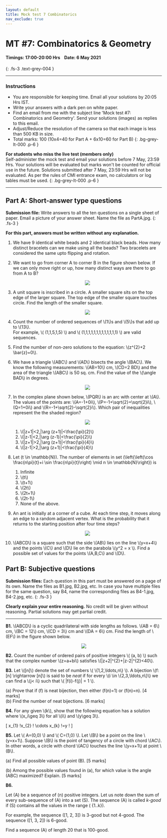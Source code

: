 ```yaml
---
layout: default
title: Mock test 7 Combinatorics
nav_exclude: true
---
```



#  MT #7: Combinatorics & Geometry
#### Timings: 17:00-20:00 Hrs &nbsp;&nbsp;  Date: 6 May 2021
{: .fs-3 .text-grey-004 }

---

### Instructions

- You are responsible for keeping time. Email all your solutions by 20:05 Hrs IST.
- Write your answers with a dark pen on white paper.
- Find an email from me with the subject line 'Mock test #7: Combinatorics and Geometry'. Send your solutions (images) as replies to this email.
- Adjust/Reduce the resolution of the camera so that each image is less than 500 KB in size.
- Total marks: 100 (10x4=40 for Part A + 6x10=60 for Part B)
{: .bg-grey-lt-000 .p-6 }


**For students who miss the live test (members only)**<br>
Self-administer the mock test and email your solutions before 7 May, 23:59 Hrs. Your solutions will be evaluated
but marks won't be counted for official use in the future. Solutions submitted after 7 May, 23:59 Hrs will not be evaluated.
As per the rules of CMI entrance exam, no calculators or log tables must be used.
{: .bg-grey-lt-000 .p-6 }


---

## Part A: Short-answer type questions

**Submission file:** Write answers to all the ten questions on a single sheet of paper. Email a picture of your answer sheet. Name the file as PartA.jpg.
{: .fs-3 }

**For this part, answers must be written without any explanation.**





<ol>




<p>
<li>
We have 9 identical white beads and 2 identical black beads. How
many distinct bracelets can we make using all the beads? Two bracelets are considered the same
upto flipping and rotation.
</li>
</p>

<p>
<li>
We want to go from corner A to corner B in the figure shown below. If we
can only move right or up, how many distinct ways are there to go from A to B?

<p style="text-align:center">
<img src="/assets/images/frame_walk.png"/>
</p>

</li>
</p>


<li>
<p>A unit square is inscribed in a circle. A smaller square sits on the
top edge of the larger square. The top edge of the smaller square touches circle. Find
the length of the smaller square.
</p>

<p style="text-align:center">
<img src="/assets/images/mt7_small_square.png"/>
</p>

</li>

<!--
Let the side length of the smaller square be \(x\). The following equation must hold:
\[ \left(\frac{x}{2}\right)^{2}+\left(x+\frac{1}{2}\right)^{2}=\left(\frac{1}{\sqrt{2}}\right)^{2} \]

Hence, \(x=1/5\).

-->

<li>
<p>
Count the number of ordered sequences of \(1\)s and \(5\)s that add up to \(13\).<br>
For example, \( (1,1,5,1,5) \) and \( (1,1,1,1,1,1,1,1,1,1,1,1,1) \) are valid sequences.
</p>
</li>

<!--

There are 3 sets of 1s and 5s that sum to 13.<br>
For a given set suppose there are \(n\) 5s we have a total of \( (13-5n)+n=13-4n\)
numbers so we want to compute:
\[ \sum_{n=0}^{2} \binom{13-4n}{n} =    \]


-->


<p>
<li>
Find the number of non-zero solutions to the equation: \(z^{2}+2 \bar{z}=0\).
</li>
</p>




<!--
3. We have $\left|z^{2}\right|=|-2 \bar{z}|=2|z| .$ Suppose $z \neq 0 .$ Then $|z|^{2}=4=z \bar{z}$
Hence the equation becomes $z^{2}+2 \frac{4}{z}=0$ i.e. $z^{3}+8=0 .$ Hence there are 3 non zero solutions.
-->


<p>
<li>We have a triangle \(ABC\) and \(AD\) bisects the angle \(BAC\). We know the following
measurements: \(AB=10\) cm, \(CD=2 BD\) and the area of the triangle \(ABC\) is 50 sq. cm. Find the value
of the \(\angle BAD\) in degrees.
</li>
</p>


<p style="text-align:center">
<img src="/assets/images/mt7_triangle.png"/>
</p>





<!--
SMT 2019

Solution: Since $A D$ bisects $\angle B A C$, we have by the Angle-Bisector Theorem that $\frac{A B}{B D}=$ $\frac{A C}{C D} \Longrightarrow A C=\frac{C D}{B D} \cdot A B=20 .$ Let $E$ be the point on $A C$ such that $B E \perp A C .$ Since the area of $\triangle A B C$ is 50, we have $\frac{A C \cdot B E}{2}=50 \Longrightarrow B E=5 .$ But $\triangle A B E$ is a right triangle and $A B=2 B E$, so $\triangle A B E$ must be a $30-60-90$ triangle. It follows that $\angle B A C=30^{\circ}$ so $\angle B A D=15^{\circ}$
-->




<p>
<li>
In the complex plane shown below, \(PQR\) is an arc with center at \(A\).  The values of the points are:
\(A=-1+0i\), \(P=-1+\sqrt{2}+\sqrt{2}i\), \(Q=1+0i\) and \(R=-1+\sqrt{2}-\sqrt{2}i\). Which pair of inequalities
represent the the shaded region?  <br>


<p style="text-align:center">
<img src="/assets/images/argand_plane.png"/>
</p>


<ol>
<li>\(|z+1|<2,|\arg (z+1)|<\frac{\pi}{2}\)</li>
<li>\(|z-1|<2,|\arg (z-1)|<\frac{\pi}{2}\)</li>
<li>\(|z+1|>2,|\arg (z+1)|<\frac{\pi}{4}\)</li>
<li>\(|z-1|>2,|\arg (z+1)|<\frac{\pi}{4}\)</li>
</ol>



</li>
</p>


<p>
<li>

Let \(t \in \mathbb{N}\). The number of elements in set \(\left\{\left(\cos \frac{n\pi}{t}+i \sin \frac{n\pi}{t}\right) \mid n \in \mathbb{N}\right\}\)
is

<ol>
<li> Infinite </li>
<li> \(t\)</li>
<li> \(t+1\)</li>
<li> \(2t\) </li>
<li> \(2t+1\) </li>
<li> \(2t-1\) </li>
<li> None of the above.</li>
</ol>

</li>
</p>

<!--

Solution: (d)
The number of elements in the given set is equal to the number of
\(q\)th roots of \(\{\cos n \pi+$ $i \sin n \pi \mid n \in \mathbb{N}\}=\{\pm 1\}\)
which are \(2q\) in number since the \(q\)th roots of 1 are distinct from the \(q\)th  roots of \(-1\).

-->



<li>
<p>
An ant is initially at a corner of a cube. At each time step, it moves along an edge
to a random adjacent vertex. What is the probability that it returns to the starting
position after four time steps?
</p>

<p style="text-align:center">
<img src="/assets/images/mt7_ant.png"/>
</p>

<!--
SMT 2011 General. Ans: 21/81 = 7/27.
-->

</li>


<li>
<p>\(ABCD\) is a square such that the side \(AB\) lies on the line \(y=x+4\) and the points \(C\) and \(D\) lie
on the parabola \(y^2 = x \). Find a possible set of values for the points \(A,B,C\) and \(D\).
</p>
</li>

<!--
SMT 2013 Geometry.
-->



</ol>



## Part B: Subjective questions

**Submission files:** Each question in this part must be answered on a page of its own. Name the files as B1.jpg, B2.jpg, etc. In case you have multiple files
for the same question, say B4, name the corresponding files as B4-1.jpg, B4-2.jpg, etc.
{: .fs-3 }


**Clearly explain your entire reasoning.** No credit will be given without reasoning. Partial solutions may get partial credit.

---



<p>
<b>B1.</b> \(ABCD\) is a cyclic quadrilateral with side lengths as follows.  \(AB = 6\) cm,
\(BC = 12\) cm, \(CD = 3\) cm and \(DA = 6\) cm. Find the length of \(EF\)
in the figure shown below.
</p>

<p style="text-align:center">
<img src="/assets/images/mt7_cyclic.png"/>
</p>

<!--
SMT. Ans = 10\sqrt{2}. Use similar triangles.
-->



<p>
<b>B2.</b>
Count the number of ordered pairs of positive integers \( (a, b) \)
such that the complex number \(z=a+bi\)  satisfies \(|z+2|^{2}+|z-2|^{2}<40\).
<br>
</p>


<!--
The inequality reduces to

\begin{align*}
(2+z)(2+\bar{z})+(2-z)(2-\bar{z}) & < 50 \\
\Rightarrow 4+2 z+2 \bar{z}+z \bar{z}+4-2 z-2 \bar{z}+z \bar{z} & < 50 \\
\Rightarrow 8+2|z|^{2} & < 50 \\
\Rightarrow a^{2}+b^{2} & < 21
\end{align*}


So we need to compute the number of ordered pairs of positive integers
\( (a, b) \) such that \( a^{2}+b^{2}<21 \).
When \(a=1, b\) can range from 1 to 4 (inclusive);
when \(a=2, b\) can range from 1 to 4 ; when \(a=3, b\) can range from 1
to 3 ; and when \(a=4, b\) can equal 1 or 2 , for a total of 13 ordered pairs.
-->


<p>
<b>B3.</b> Let \([n]\) denote the set of numbers \( \{1,2,\ldots,n\} \). A bijection \(f:[n] \rightarrow [n]\)
is said to be <i>neat</i> if for every \(i \in \{2,3,\ldots,n\}\) we can find
a \(j< i\) such that \( |f(i)-f(j)| = 1 \).<br>

(a) Prove that if \(f\) is neat bijection, then either \(f(n)=1\) or \(f(n)=n\). [4 marks]<br>
(b) Find the number of neat bijections. [6 marks]  <br>

</p>


<!--
https://prase.cz/kalva/putnam/psoln/psol655.html
-->



<p>
<b>B4.</b> For any given \(k\), show that the following equation has a solution where \(x_i\geq 3\) for all \(i\) and \(y\geq 3\).

\[ x_{1} !x_{2} ! \cdots x_{k} !=y ! \]

</p>





<p><b>B5.</b> Let \( A=(0,0) \) and \( C=(1,0) \). Let \(B\) be a point
on the line \(y=x+1\). Suppose \(B\) is the point of tangency of a circle
with chord \(AC\). In other words, a circle with chord \(AC\) touches the
line \(y=x+1\) at point \(B\).<br>

(a) Find all possible values of point \(B\). [5 marks]<br>

(b) Among the possible values found in (a), for which value is
the angle \(ABC\) maximized? Explain. [5 marks]

</p>

<p><b>B6.</b>

Let \(A\) be a sequence of \(n\) positive integers.
Let us note down the sum of every sub-sequence of \(A\) into a set \(S\).
The sequence \(A\) is called <i>k-good</i> if \(S\) contains all the values in the range \( \{1..k\}\).<br>

For example, the sequence \([1, 2, 3]\) is 3-good but not 4-good. The sequence \([1, 3, 2]\) is 6-good. <br>

Find a sequence \(A\) of length 20 that is 100-good.

</p>






